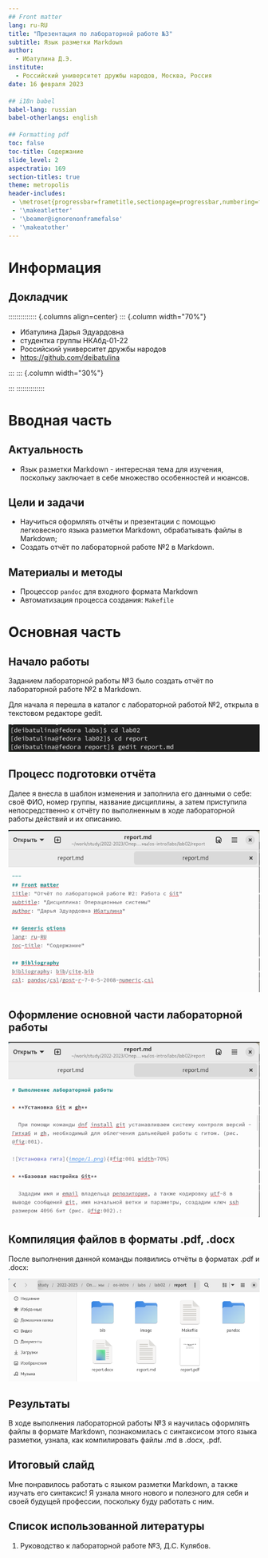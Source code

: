 ```yaml
---
## Front matter
lang: ru-RU
title: "Презентация по лабораторной работе №3"
subtitle: Язык разметки Markdown
author:
  - Ибатулина Д.Э.
institute:
  - Российский университет дружбы народов, Москва, Россия
date: 16 февраля 2023

## i18n babel
babel-lang: russian
babel-otherlangs: english

## Formatting pdf
toc: false
toc-title: Содержание
slide_level: 2
aspectratio: 169
section-titles: true
theme: metropolis
header-includes:
 - \metroset{progressbar=frametitle,sectionpage=progressbar,numbering=fraction}
 - '\makeatletter'
 - '\beamer@ignorenonframefalse'
 - '\makeatother'
---
```


# Информация

## Докладчик

:::::::::::::: {.columns align=center}
::: {.column width="70%"}

  * Ибатулина Дарья Эдуардовна
  * студентка группы НКАбд-01-22
  * Российский университет дружбы народов
  * <https://github.com/deibatulina>

:::
::: {.column width="30%"}


:::
::::::::::::::

# Вводная часть

## Актуальность

- Язык разметки Markdown - интересная тема для изучения, поскольку заключает в себе множество особенностей и нюансов.

## Цели и задачи

- Научиться оформлять отчёты и презентации с помощью легковесного языка разметки Markdown, обрабатывать файлы в Markdown;
- Создать отчёт по лабораторной работе №2 в Markdown.

## Материалы и методы

- Процессор `pandoc` для входного формата Markdown
- Автоматизация процесса создания: `Makefile`

# Основная часть

## Начало работы

  Заданием лабораторной работы №3 было создать отчёт по лабораторной работе №2 в Markdown.
  
  Для начала я перешла в каталог с лабораторной работой №2, открыла в текстовом редакторе gedit.

![Переход в каталог с лабораторной работой № 2](image/1.png)

## Процесс подготовки отчёта

  Далее я внесла в шаблон изменения и заполнила его данными о себе: своё ФИО, номер группы, название дисциплины, а затем приступила непосредственно к отчёту по выполненным в ходе лабораторной работы действий и их описанию. 
  
![Внесение изменений в шаблон](image/3.png)

## Оформление основной части лабораторной работы

![Отчёт по выполняемым действиям](image/4.png)
  
## Компиляция файлов в форматы .pdf, .docx

  После выполнения данной команды появились отчёты в форматах .pdf и .docx:
  
![Скомпилированные файлы в форматах .docx, .pdf](image/6.png)

## Результаты

  В ходе выполнения лабораторной работы №3 я научилась оформлять файлы в
формате Markdown, познакомилась с синтаксисом этого языка разметки, узнала,
как компилировать файлы .md в .docx, .pdf.

## Итоговый слайд

  Мне понравилось работать с языком разметки Markdown, а также изучать его синтаксис! Я узнала много нового и полезного для себя и своей будущей профессии, поскольку буду работать с ним.

## Список использованной литературы

1. Руководство к лабораторной работе №3, Д.С. Кулябов.

